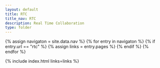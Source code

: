 ```yaml
---
layout: default
title: RTC
title_nav: RTC
description: Real Time Collaboration
type: folder
---
```

{% assign navigaton = site.data.nav %}
{% for entry in navigaton %}
  {% if entry.url == "rtc" %}
    {% assign links = entry.pages %}
  {% endif %}
{% endfor %}

{% include index.html links=links %}
